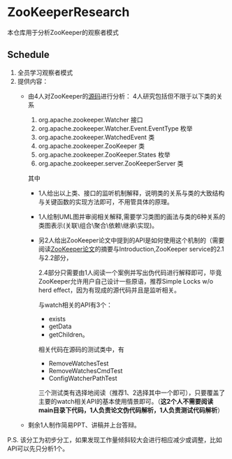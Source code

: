 # ZooKeeperResearch
本仓库用于分析ZooKeeper的观察者模式
## Schedule
1. 全员学习观察者模式
2. 提供内容：
   - 由4人对ZooKeeper的[源码](https://github.com/apache/zookeeper)进行分析：
     4人研究包括但不限于以下类的关系
     1. org.apache.zookeeper.Watcher 接口
     2. org.apache.zookeeper.Watcher.Event.EventType 枚举
     3. org.apache.zookeeper.WatchedEvent 类
     4. org.apache.zookeeper.ZooKeeper 类
     5. org.apache.zookeeper.ZooKeeper.States 枚举
     6. org.apache.zookeeper.server.ZooKeeperServer 类

     其中
     - 1人给出以上类、接口的监听机制解释，说明类的关系与类的大致结构与关键函数的实现方法即可，不用管具体的原理。
     - 1人绘制UML图并审阅相关解释,需要学习类图的画法与类的6种关系的类图表示(关联\组合\聚合\依赖\继承\实现)。
     - 另2人给出ZooKeeper论文中提到的API是如何使用这个机制的（需要阅读[ZooKeeper论文](https://pdos.csail.mit.edu/6.824/papers/zookeeper.pdf)的摘要与Introduction,ZooKeeper service的2.1与2.2部分，

       2.4部分只需要由1人阅读一个案例并写出伪代码进行解释即可，毕竟ZooKeeper允许用户自己设计一些原语，推荐Simple Locks w/o herd effect，因为有现成的源代码并且是监听相关。
       
       与watch相关的API有3个：
       - exists
       - getData
       - getChildren。
       
       相关代码在源码的测试类中，有
       - RemoveWatchesTest
       - RemoveWatchesCmdTest
       - ConfigWatcherPathTest
       
       三个测试类有选择地阅读（推荐1、2选择其中一个即可），只要覆盖了主要的watch相关API的基本使用情景即可。（**这2个人不需要阅读main目录下代码，1人负责论文伪代码解析，1人负责测试代码解析**）
    - 剩余1人制作简易PPT、讲稿并上台答辩。

P.S. 该分工为初步分工，如果发现工作量倾斜较大会进行相应减少或调整，比如API可以先只分析1个。

